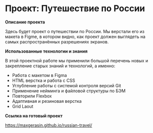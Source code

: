 # Проект: Путешествие по России

**Описание проекта**

Здесь будет проект о путешествии по России.
Мы верстали его из макета в Figme, в котором видно, как проект должен выглядеть на самых распространённых разрешениях экранов.

**Использованные технологии и знания**

В этой проектной работе мы применили большой перечень новых и закрепление старых знаний и технологий, а именно:
- Работа с макетом в Figma
- HTML верстка и работа с CSS
- Углубление работы с системой контроля версий Git
- Применение нейминга и файловой структуры  по  БЭМ
- Повторили Flexbox
- Адаптивная и резиновая верстка
- Grid Laout

**Ссылка на готовый проект**

https://maxgerasin.github.io/russian-travel/

